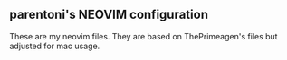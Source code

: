 ## parentoni's NEOVIM configuration

These are my neovim files. They are based on ThePrimeagen's files but adjusted for mac usage. 
